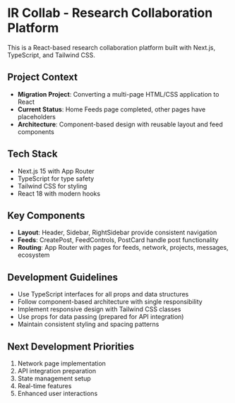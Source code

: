 # IR Collab - Research Collaboration Platform

This is a React-based research collaboration platform built with Next.js, TypeScript, and Tailwind CSS.

## Project Context

- **Migration Project**: Converting a multi-page HTML/CSS application to React
- **Current Status**: Home Feeds page completed, other pages have placeholders
- **Architecture**: Component-based design with reusable layout and feed components

## Tech Stack

- Next.js 15 with App Router
- TypeScript for type safety
- Tailwind CSS for styling
- React 18 with modern hooks

## Key Components

- **Layout**: Header, Sidebar, RightSidebar provide consistent navigation
- **Feeds**: CreatePost, FeedControls, PostCard handle post functionality
- **Routing**: App Router with pages for feeds, network, projects, messages, ecosystem

## Development Guidelines

- Use TypeScript interfaces for all props and data structures
- Follow component-based architecture with single responsibility
- Implement responsive design with Tailwind CSS classes
- Use props for data passing (prepared for API integration)
- Maintain consistent styling and spacing patterns

## Next Development Priorities

1. Network page implementation
2. API integration preparation
3. State management setup
4. Real-time features
5. Enhanced user interactions
